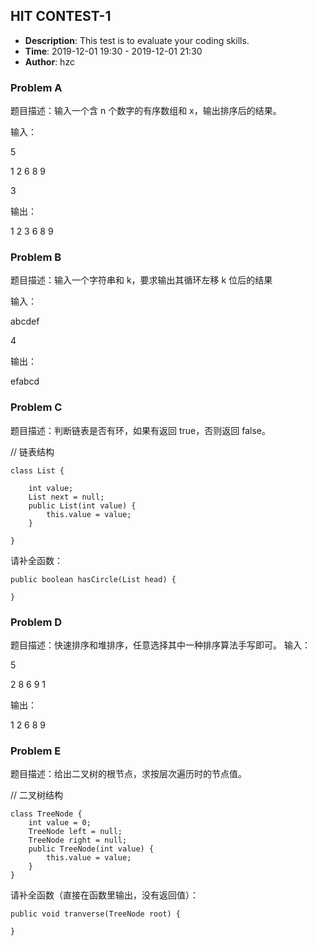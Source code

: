 ## HIT CONTEST-1

- **Description**: This test is to evaluate your coding skills.
- **Time**: 2019-12-01 19:30 - 2019-12-01 21:30
- **Author**: hzc

### Problem A

题目描述：输入一个含 n 个数字的有序数组和 x，输出排序后的结果。

输入：

5

1 2 6 8 9

3

输出：

1 2 3 6 8 9

### Problem B

题目描述：输入一个字符串和 k，要求输出其循环左移 k 位后的结果

输入：

abcdef

4

输出：

efabcd

### Problem C

题目描述：判断链表是否有环，如果有返回 true，否则返回 false。

// 链表结构

    class List {

        int value;
        List next = null;
        public List(int value) {
            this.value = value;
        }

    }

请补全函数：

    public boolean hasCircle(List head) {

    }

### Problem D

题目描述：快速排序和堆排序，任意选择其中一种排序算法手写即可。
输入：

5

2 8 6 9 1

输出：

1 2 6 8 9

### Problem E

题目描述：给出二叉树的根节点，求按层次遍历时的节点值。

// 二叉树结构


    class TreeNode {
        int value = 0;
        TreeNode left = null;
        TreeNode right = null;
        public TreeNode(int value) {
            this.value = value;
        }
    }
请补全函数（直接在函数里输出，没有返回值）：

    public void tranverse(TreeNode root) {
    
    }